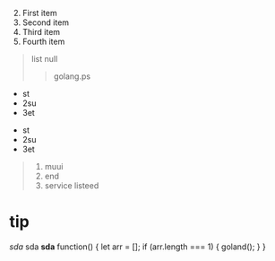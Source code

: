 2. First item
3. Second item
4. Third item
5. Fourth item
> list null
> >golang.ps
* st
* 2su
* 3et
+ st
+ 2su
+ 3et
> 1. muui
> 2. end
> 3. service
> listeed
> 
# tip
*sda* sda **sda**
    function() {
        let arr = [];
        if (arr.length === 1) {
            goland(); 
        }
    }